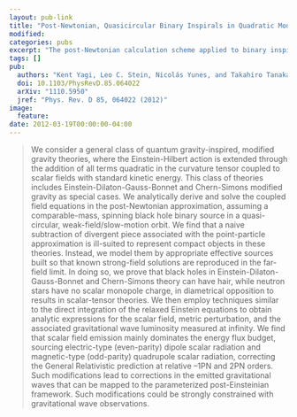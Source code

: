 ```yaml
---
layout: pub-link
title: "Post-Newtonian, Quasicircular Binary Inspirals in Quadratic Modified Gravity"
modified:
categories: pubs
excerpt: "The post-Newtonian calculation scheme applied to binary inspirals in a broad class of almost-GR theories."
tags: []
pub:
  authors: "Kent Yagi, Leo C. Stein, Nicolás Yunes, and Takahiro Tanaka"
  doi: 10.1103/PhysRevD.85.064022
  arXiv: "1110.5950"
  jref: "Phys. Rev. D 85, 064022 (2012)"
image:
  feature:
date: 2012-03-19T00:00:00-04:00
---
```


> We consider a general class of quantum gravity-inspired, modified
> gravity theories, where the Einstein-Hilbert action is extended
> through the addition of all terms quadratic in the curvature tensor
> coupled to scalar fields with standard kinetic energy. This class of
> theories includes Einstein-Dilaton-Gauss-Bonnet and Chern-Simons
> modified gravity as special cases. We analytically derive and solve
> the coupled field equations in the post-Newtonian approximation,
> assuming a comparable-mass, spinning black hole binary source in a
> quasi-circular, weak-field/slow-motion orbit. We find that a naive
> subtraction of divergent piece associated with the point-particle
> approximation is ill-suited to represent compact objects in these
> theories. Instead, we model them by appropriate effective sources
> built so that known strong-field solutions are reproduced in the
> far-field limit. In doing so, we prove that black holes in
> Einstein-Dilaton-Gauss-Bonnet and Chern-Simons theory can have hair,
> while neutron stars have no scalar monopole charge, in diametrical
> opposition to results in scalar-tensor theories. We then employ
> techniques similar to the direct integration of the relaxed Einstein
> equations to obtain analytic expressions for the scalar field,
> metric perturbation, and the associated gravitational wave
> luminosity measured at infinity. We find that scalar field emission
> mainly dominates the energy flux budget, sourcing electric-type
> (even-parity) dipole scalar radiation and magnetic-type (odd-parity)
> quadrupole scalar radiation, correcting the General Relativistic
> prediction at relative –1PN and 2PN orders. Such modifications lead
> to corrections in the emitted gravitational waves that can be mapped
> to the parameterized post-Einsteinian framework. Such modifications
> could be strongly constrained with gravitational wave observations.

